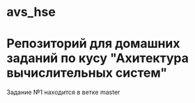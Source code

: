 # avs_hse
# Репозиторий для домашних заданий по кусу "Ахитектура вычислительных систем"
Задание №1 находится в ветке master
